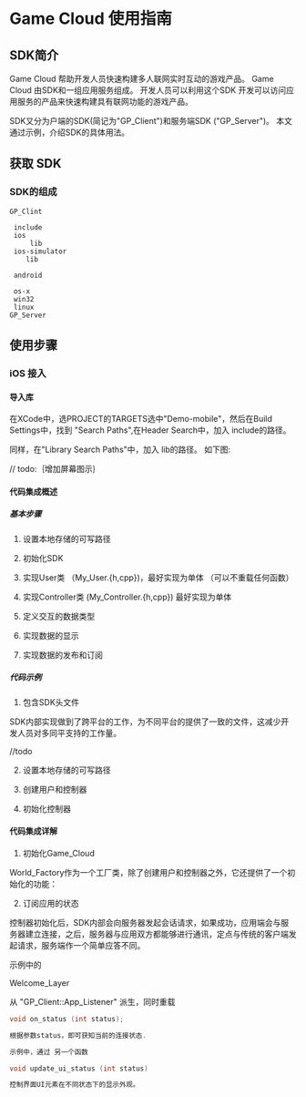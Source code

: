 # Game Cloud 使用指南
## SDK简介

Game Cloud 帮助开发人员快速构建多人联网实时互动的游戏产品。
Game Cloud 由SDK和一组应用服务组成。 开发人员可以利用这个SDK
开发可以访问应用服务的产品来快速构建具有联网功能的游戏产品。

SDK又分为户端的SDK(简记为"GP_Client")和服务端SDK ("GP_Server")。
本文通过示例，介绍SDK的具体用法。

## 获取 SDK

### SDK的组成
~~~~~~
GP_Clint

 include
 ios
	 lib
 ios-simulator
    lib

 android
	
 os-x
 win32
 linux
GP_Server
~~~~~~
## 使用步骤


### iOS 接入

#### 导入库

在XCode中，选PROJECT的TARGETS选中"Demo-mobile"，然后在Build Settings中，找到
"Search Paths",在Header Search中，加入 include的路径。

同样，在"Library Search Paths"中，加入 lib的路径。
如下图:

// todo:｛增加屏幕图示｝

#### 代码集成概述

##### 基本步骤


1. 设置本地存储的可写路径

2. 初始化SDK

3. 实现User类 （My_User.{h,cpp})，最好实现为单体
（可以不重载任何函数）


4. 实现Controller类 (My_Controller.{h,cpp}) 最好实现为单体
   
5. 定义交互的数据类型

6. 实现数据的显示

5. 实现数据的发布和订阅


#####  代码示例
1. 包含SDK头文件

SDK内部实现做到了跨平台的工作，为不同平台的提供了一致的文件，这减少开发人员对多同平支持的工作量。

//todo

2. 设置本地存储的可写路径


3. 创建用户和控制器

4. 初始化控制器


#### 代码集成详解


1. 初始化Game_Cloud

World_Factory作为一个工厂类，除了创建用户和控制器之外，它还提供了一个初始化的功能：

2. 订阅应用的状态

控制器初始化后，SDK内部会向服务器发起会话请求，如果成功，应用端会与服务器建立连接，之后，服务器与应用双方都能够进行通讯，定点与传统的客户端发起请求，服务端作一个简单应答不同。

示例中的

Welcome_Layer

从 "GP_Client::App_Listener"
派生，同时重载
``` cpp
void on_status (int status);

根据参数status，即可获知当前的连接状态.

示例中，通过 另一个函数

void update_ui_status (int status)

控制界面UI元素在不同状态下的显示外观。






